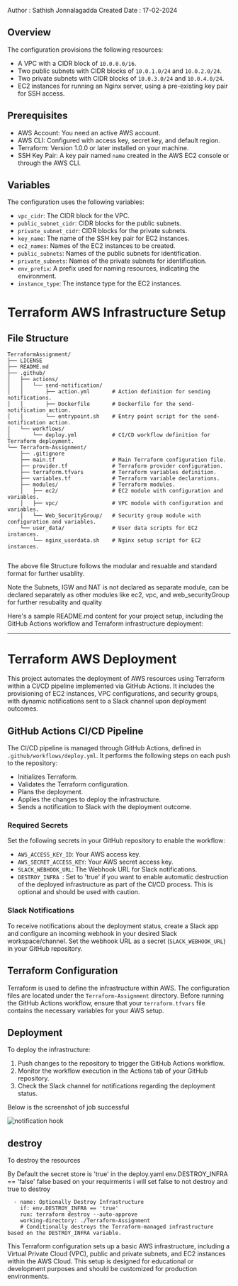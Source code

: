 Author : Sathish Jonnalagadda
Created Date : 17-02-2024



## Overview

The configuration provisions the following resources:
- A VPC with a CIDR block of `10.0.0.0/16`.
- Two public subnets with CIDR blocks of `10.0.1.0/24` and `10.0.2.0/24`.
- Two private subnets with CIDR blocks of `10.0.3.0/24` and `10.0.4.0/24`.
- EC2 instances for running an Nginx server, using a pre-existing key pair for SSH access.

## Prerequisites

- AWS Account: You need an active AWS account.
- AWS CLI: Configured with access key, secret key, and default region.
- Terraform: Version 1.0.0 or later installed on your machine.
- SSH Key Pair: A key pair named `name` created in the AWS EC2 console or through the AWS CLI.

## Variables

The configuration uses the following variables:

- `vpc_cidr`: The CIDR block for the VPC.
- `public_subnet_cidr`: CIDR blocks for the public subnets.
- `private_subnet_cidr`: CIDR blocks for the private subnets.
- `key_name`: The name of the SSH key pair for EC2 instances.
- `ec2_names`: Names of the EC2 instances to be created.
- `public_subnets`: Names of the public subnets for identification.
- `private_subnets`: Names of the private subnets for identification.
- `env_prefix`: A prefix used for naming resources, indicating the environment.
- `instance_type`: The instance type for the EC2 instances.



# Terraform AWS Infrastructure Setup


## File Structure
```
TerraformAssignment/
├── LICENSE
├── README.md
├── .github/
│   ├── actions/
│   │   └── send-notification/
│   │       ├── action.yml       # Action definition for sending notifications.
│   │       ├── Dockerfile       # Dockerfile for the send-notification action.
│   │       └── entrypoint.sh    # Entry point script for the send-notification action.
│   └── workflows/
│       └── deploy.yml           # CI/CD workflow definition for Terraform deployment.
└── Terraform-Assignment/
    ├── .gitignore
    ├── main.tf                  # Main Terraform configuration file.
    ├── provider.tf              # Terraform provider configuration.
    ├── terraform.tfvars         # Terraform variables definition.
    ├── variables.tf             # Terraform variable declarations.
    ├── modules/                 # Terraform modules.
    │   ├── ec2/                 # EC2 module with configuration and variables.
    │   ├── vpc/                 # VPC module with configuration and variables.
    │   └── Web_SecurityGroup/   # Security group module with configuration and variables.
    └── user_data/               # User data scripts for EC2 instances.
        └── nginx_userdata.sh    # Nginx setup script for EC2 instances.


```
The above file Structure follows the modular and resuable and standard  format for further usablity.


Note the Subnets, IGW and NAT is not declared as separate module, can be declared separately as other modules like ec2, vpc, and web_securityGroup for further resubality and quality

Here's a sample README.md content for your project setup, including the GitHub Actions workflow and Terraform infrastructure deployment:

---

# Terraform AWS Deployment

This project automates the deployment of AWS resources using Terraform within a CI/CD pipeline implemented via GitHub Actions. It includes the provisioning of EC2 instances, VPC configurations, and security groups, with dynamic notifications sent to a Slack channel upon deployment outcomes.

## GitHub Actions CI/CD Pipeline

The CI/CD pipeline is managed through GitHub Actions, defined in `.github/workflows/deploy.yml`. It performs the following steps on each push to the repository:

- Initializes Terraform.
- Validates the Terraform configuration.
- Plans the deployment.
- Applies the changes to deploy the infrastructure.
- Sends a notification to Slack with the deployment outcome.

### Required Secrets

Set the following secrets in your GitHub repository to enable the workflow:

- `AWS_ACCESS_KEY_ID`: Your AWS access key.
- `AWS_SECRET_ACCESS_KEY`: Your AWS secret access key.
- `SLACK_WEBHOOK_URL`: The Webhook URL for Slack notifications.
- `DESTROY_INFRA `: Set to 'true' if you want to enable automatic destruction of the deployed infrastructure as part of the CI/CD process. This is optional and should be used with caution.

### Slack Notifications

To receive notifications about the deployment status, create a Slack app and configure an incoming webhook in your desired Slack workspace/channel. Set the webhook URL as a secret (`SLACK_WEBHOOK_URL`) in your GitHub repository.

## Terraform Configuration

Terraform is used to define the infrastructure within AWS. The configuration files are located under the `Terraform-Assignment` directory. Before running the GitHub Actions workflow, ensure that your `terraform.tfvars` file contains the necessary variables for your AWS setup.

## Deployment

To deploy the infrastructure:

1. Push changes to the repository to trigger the GitHub Actions workflow.
2. Monitor the workflow execution in the Actions tab of your GitHub repository.
3. Check the Slack channel for notifications regarding the deployment status.



Below is the screenshot of job successful

![notification hook](notification-hook.png)


## destroy

To destroy the resources

By Default the secret store is 'true' in the deploy.yaml
env.DESTROY_INFRA == 'false'
false based on your requirments i will set false to not destroy and true to destroy


      - name: Optionally Destroy Infrastructure
        if: env.DESTROY_INFRA == 'true' 
        run: terraform destroy --auto-approve
        working-directory: ./Terraform-Assignment
        # Conditionally destroys the Terraform-managed infrastructure based on the DESTROY_INFRA variable.

This Terraform configuration sets up a basic AWS infrastructure, including a Virtual Private Cloud (VPC), public and private subnets, and EC2 instances within the AWS Cloud. This setup is designed for educational or development purposes and should be customized for production environments.











